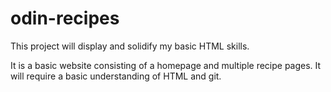 # odin-recipes

This project will display and solidify my basic HTML skills.

It is a basic website consisting of a homepage and multiple recipe pages. It will require a basic understanding of HTML and git.